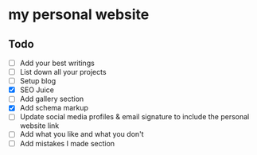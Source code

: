 # my personal website


## Todo

- [ ] Add your best writings
- [ ] List down all your projects
- [ ] Setup blog
- [x] SEO Juice
- [ ] Add gallery section
- [x] Add schema markup
- [ ] Update social media profiles & email signature to include the personal website link
- [ ] Add what you like and what you don't
- [ ] Add mistakes I made section
